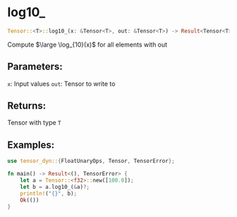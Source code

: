 # log10_
```rust
Tensor::<T>::log10_(x: &Tensor<T>, out: &Tensor<T>) -> Result<Tensor<T>, TensorError>
```
Compute $\large \log_{10}(x)$ for all elements with out

## Parameters:
`x`: Input values
`out`: Tensor to write to

## Returns:
Tensor with type `T`

## Examples:
```rust
use tensor_dyn::{FloatUnaryOps, Tensor, TensorError};

fn main() -> Result<(), TensorError> {
    let a = Tensor::<f32>::new([100.0]);
    let b = a.log10_(&a)?;
    println!("{}", b);
    Ok(())
}
```
